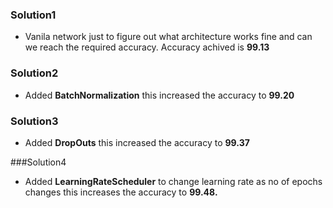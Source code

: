 ### Solution1

- Vanila network just to figure out what architecture works fine and can we reach the required accuracy. Accuracy achived is **99.13**

### Solution2

- Added **BatchNormalization** this increased the accuracy to **99.20**

### Solution3

- Added **DropOuts**  this increased the accuracy to **99.37**

###Solution4

- Added **LearningRateScheduler** to change learning rate as no of epochs changes this increases the accuracy to **99.48.**

